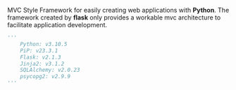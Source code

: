 MVC Style Framework for easily creating web applications with __Python__.
The framework created by __flask__ only provides a workable mvc architecture to facilitate application development.

```python
'''
	Python: v3.10.5
	PiP: v23.3.1
	Flask: v2.1.3
	Jinja2: v3.1.2
	SQLAlchemy: v2.0.23
	psycopg2: v2.9.9
'''
```